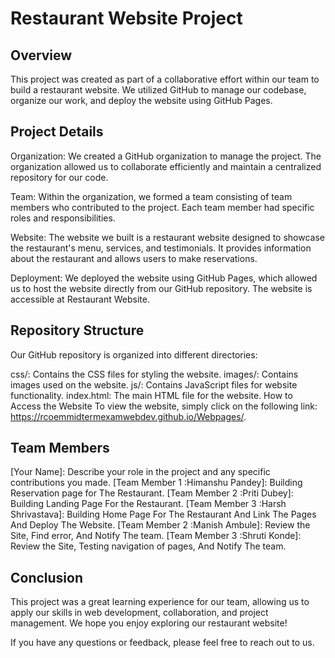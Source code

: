 # Restaurant Website Project
## Overview
This project was created as part of a collaborative effort within our team to build a restaurant website. We utilized GitHub to manage our codebase, organize our work, and deploy the website using GitHub Pages.

## Project Details
Organization: We created a GitHub organization to manage the project. The organization allowed us to collaborate efficiently and maintain a centralized repository for our code.

Team: Within the organization, we formed a team consisting of team members who contributed to the project. Each team member had specific roles and responsibilities.

Website: The website we built is a restaurant website designed to showcase the restaurant's menu, services, and testimonials. It provides information about the restaurant and allows users to make reservations.

Deployment: We deployed the website using GitHub Pages, which allowed us to host the website directly from our GitHub repository. The website is accessible at Restaurant Website.

## Repository Structure
Our GitHub repository is organized into different directories:

css/: Contains the CSS files for styling the website.
images/: Contains images used on the website.
js/: Contains JavaScript files for website functionality.
index.html: The main HTML file for the website.
How to Access the Website
To view the website, simply click on the following link: https://rcoemmidtermexamwebdev.github.io/Webpages/.

## Team Members
[Your Name]: Describe your role in the project and any specific contributions you made.
[Team Member 1 :Himanshu Pandey]: Building Reservation page for The Restaurant.
[Team Member 2 :Priti Dubey]: Building Landing Page For the Restaurant.
[Team Member 3 :Harsh Shrivastava]: Building Home Page For The Restaurant And Link The Pages And Deploy The Website.
[Team Member 2 :Manish Ambule]: Review the Site, Find error, And Notify The team.
[Team Member 3 :Shruti Konde]:  Review the Site, Testing navigation of pages, And Notify The team.

## Conclusion
This project was a great learning experience for our team, allowing us to apply our skills in web development, collaboration, and project management. We hope you enjoy exploring our restaurant website!

If you have any questions or feedback, please feel free to reach out to us.
